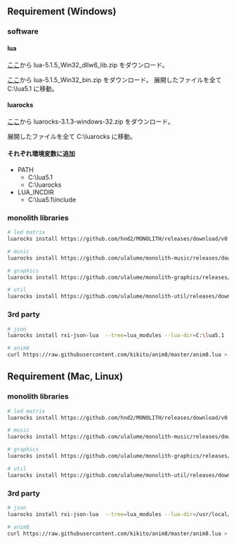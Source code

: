 ## Requirement (Windows)
### software

#### lua
[ここ](https://sourceforge.net/projects/luabinaries/files/5.1.5/Windows%20Libraries/Dynamic/)から lua-5.1.5_Win32_dllw6_lib.zip をダウンロード。

[ここ](https://sourceforge.net/projects/luabinaries/files/5.1.5/Tools%20Executables/)から lua-5.1.5_Win32_bin.zip をダウンロード。
展開したファイルを全て C:\lua5.1 に移動。

#### luarocks
[ここ](https://luarocks.github.io/luarocks/releases/)から luarocks-3.1.3-windows-32.zip をダウンロード。

展開したファイルを全て C:\luarocks に移動。

#### それぞれ環境変数に追加
- PATH
    - C:\lua5.1
    - C:\luarocks
- LUA_INCDIR
    - C:\lua5.1\include

### monolith libraries
```bash
# led matrix
luarocks install https://github.com/hnd2/MONOLITH/releases/download/v0.0.1/monolith-dev-1.rockspec --tree=lua_modules --lua-dir=C:\lua5.1

# music
luarocks install https://github.com/ulalume/monolith-music/releases/download/v0.1/music-dev-1.rockspec --tree=lua_modules --lua-dir=C:\lua5.1

# graphics
luarocks install https://github.com/ulalume/monolith-graphics/releases/download/v0.1/graphics-dev-1.rockspec --tree=lua_modules --lua-dir=C:\lua5.1

# util
luarocks install https://github.com/ulalume/monolith-util/releases/download/v0.1/util-dev-1.rockspec --tree=lua_modules --lua-dir=C:\lua5.1
```

### 3rd party
```bash
# json
luarocks install rxi-json-lua  --tree=lua_modules --lua-dir=C:\lua5.1

# anim8
curl https://raw.githubusercontent.com/kikito/anim8/master/anim8.lua > lua_modules/share/lua/5.1/anim8.lua
```


## Requirement (Mac, Linux)

### monolith libraries
```bash
# led matrix
luarocks install https://github.com/hnd2/MONOLITH/releases/download/v0.0.1/monolith-dev-1.rockspec --tree=lua_modules --lua-dir=/usr/local/opt/lua@5.1

# music
luarocks install https://github.com/ulalume/monolith-music/releases/download/v0.1/music-dev-1.rockspec --tree=lua_modules --lua-dir=/usr/local/opt/lua@5.1

# graphics
luarocks install https://github.com/ulalume/monolith-graphics/releases/download/v0.1/graphics-dev-1.rockspec --tree=lua_modules --lua-dir=/usr/local/opt/lua@5.1

# util
luarocks install https://github.com/ulalume/monolith-util/releases/download/v0.1/util-dev-1.rockspec --tree=lua_modules --lua-dir=/usr/local/opt/lua@5.1
```

### 3rd party
```bash
# json
luarocks install rxi-json-lua  --tree=lua_modules --lua-dir=/usr/local/opt/lua@5.1

# anim8
curl https://raw.githubusercontent.com/kikito/anim8/master/anim8.lua > lua_modules/share/lua/5.1/anim8.lua
```
